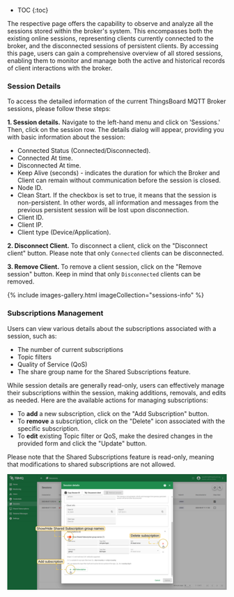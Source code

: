 
* TOC
{:toc}

The respective page offers the capability to observe and analyze all the sessions stored within the broker's system. 
This encompasses both the existing online sessions, representing clients currently connected to the broker, and the disconnected sessions of persistent clients. 
By accessing this page, users can gain a comprehensive overview of all stored sessions, enabling them to monitor and 
manage both the active and historical records of client interactions with the broker.

### Session Details

To access the detailed information of the current ThingsBoard MQTT Broker sessions, please follow these steps:

**1. Session details.** Navigate to the left-hand menu and click on 'Sessions.' Then, click on the session row. 
The details dialog will appear, providing you with basic information about the session:
* Connected Status (Connected/Disconnected).
* Connected At time. 
* Disconnected At time.
* Keep Alive (seconds) - indicates the duration for which the Broker and Client can remain without communication before the session is closed.
* Node ID.
* Clean Start. If the checkbox is set to true, it means that the session is non-persistent. In other words, all information and messages from the previous persistent session will be lost upon disconnection.
* Client ID.
* Client IP.
* Client type (Device/Application).

**2. Disconnect Client.** To disconnect a client, click on the "Disconnect client" button. Please note that only `Connected` clients can be disconnected.

**3. Remove Client.** To remove a client session, click on the "Remove session" button. Keep in mind that only `Disconnected` clients can be removed.

{% include images-gallery.html imageCollection="sessions-info" %}

### Subscriptions Management

Users can view various details about the subscriptions associated with a session, such as:
* The number of current subscriptions
* Topic filters
* Quality of Service (QoS)
* The share group name for the Shared Subscriptions feature.

While session details are generally read-only, users can effectively manage their subscriptions within the session, making additions, removals, and edits as needed. 
Here are the available actions for managing subscriptions:
* To **add** a new subscription, click on the "Add Subscription" button. 
* To **remove** a subscription, click on the "Delete" icon associated with the specific subscription. 
* To **edit** existing Topic filter or QoS, make the desired changes in the provided form and click the "Update" button.

Please note that the Shared Subscriptions feature is read-only, meaning that modifications to shared subscriptions are not allowed.

![image](/images/mqtt-broker/user-guide/ui/session-subscriptions-1.png)
